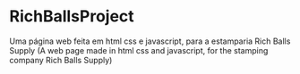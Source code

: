 # RichBallsProject

Uma página web feita em html css e javascript, para a estamparia Rich Balls Supply
(A web page made in html css and javascript, for the stamping company Rich Balls Supply)
